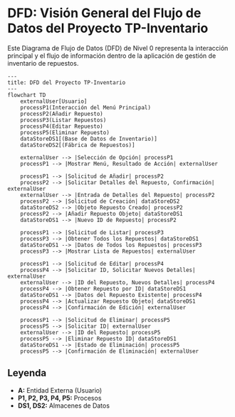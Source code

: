 # DFD: Visión General del Flujo de Datos del Proyecto TP-Inventario

Este Diagrama de Flujo de Datos (DFD) de Nivel 0 representa la interacción principal y el flujo de información dentro de la aplicación de gestión de inventario de repuestos.

```mermaid
---
title: DFD del Proyecto TP-Inventario
---
flowchart TD
    externalUser[Usuario]
    processP1(Interacción del Menú Principal)
    processP2(Añadir Repuesto)
    processP3(Listar Repuestos)
    processP4(Editar Repuesto)
    processP5(Eliminar Repuesto)
    dataStoreDS1[(Base de Datos de Inventario)]
    dataStoreDS2[(Fábrica de Repuestos)]

    externalUser --> |Selección de Opción| processP1
    processP1 --> |Mostrar Menú, Resultado de Acción| externalUser

    processP1 --> |Solicitud de Añadir| processP2
    processP2 --> |Solicitar Detalles del Repuesto, Confirmación| externalUser
    externalUser --> |Entrada de Detalles del Repuesto| processP2
    processP2 --> |Solicitud de Creación| dataStoreDS2
    dataStoreDS2 --> |Objeto Repuesto Creado| processP2
    processP2 --> |Añadir Repuesto Objeto| dataStoreDS1
    dataStoreDS1 --> |Nuevo ID de Repuesto| processP2

    processP1 --> |Solicitud de Listar| processP3
    processP3 --> |Obtener Todos los Repuestos| dataStoreDS1
    dataStoreDS1 --> |Datos de Todos los Repuestos| processP3
    processP3 --> |Mostrar Lista de Repuestos| externalUser

    processP1 --> |Solicitud de Editar| processP4
    processP4 --> |Solicitar ID, Solicitar Nuevos Detalles| externalUser
    externalUser --> |ID del Repuesto, Nuevos Detalles| processP4
    processP4 --> |Obtener Repuesto por ID| dataStoreDS1
    dataStoreDS1 --> |Datos del Repuesto Existente| processP4
    processP4 --> |Actualizar Repuesto Objeto| dataStoreDS1
    processP4 --> |Confirmación de Edición| externalUser

    processP1 --> |Solicitud de Eliminar| processP5
    processP5 --> |Solicitar ID| externalUser
    externalUser --> |ID del Repuesto| processP5
    processP5 --> |Eliminar Repuesto ID| dataStoreDS1
    dataStoreDS1 --> |Estado de Eliminación| processP5
    processP5 --> |Confirmación de Eliminación| externalUser
```

## Leyenda
*   **A:** Entidad Externa (Usuario)
*   **P1, P2, P3, P4, P5:** Procesos
*   **DS1, DS2:** Almacenes de Datos